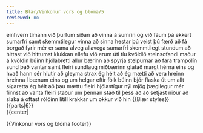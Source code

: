 ```yaml
---
title: Blær/Vinkonur vors og blóma/5
reviewed: no
---
```

<vocabulary>
einhvern tímann
við þurfum
síðan
að vinna
á sumrin
og
við fáum
þá
ekkert
sumarfrí
samt
skemmtilegur
vinna
að sinna
hestar
þú veist
þú færð
að fá borgað
fyrir
mér er sama
alveg
allavega
sumarfrí
skemmtilegt
stundum
að hittast
við hittumst
klukkan
ellefu
við erum
úti
tíu
kvöldið
steinsofandi
maður
á kvöldin
búinn
hjólabretti
allur
bærinn
að spyrja
stelpurnar
að fara
trampólín
sund
það vantar
samt
fleiri
sundlaug
miðbærinn
glatað
margt
hérna
eins og
hvað
hann sér
hlutir
að gleyma
strax
ég hélt að ég mætti
að vera
hreinn
hreinna
í bænum
eins og
um helgar
eftir
fólk
búinn
bjór
flaska
út um allt
sígaretta
ég hélt að þau mættu
fleiri
hjólastígur
nýi
mjög
þægilegur
mér finnst
að vanta
fleiri
staður
um þennan stað
til þess að
að setjast
niður
að slaka á
oftast
rólóinn
lítill
krakkar
um okkur
við hin
</vocabulary>
{{Blær styles}}
{{parts|6}}

<div class="book" data-translate=true data-audio-file="vinkonurvorsogbloma-05-5.mp3">
{{center|<Audio src="vinkonurvorsogbloma-05-5.mp3"/>}}

<div class="blaer article">

<div class="article-entry">
  <div class="image-box image-box-large">

    <video poster="/api/content?title=File:Blær_–_Vinkonur_vors_og_blóma_67195.jpeg" autoplay loop muted>
  <source src="/api/content?title=File:Blær_–_Vinkonur_vors_og_blóma_28901.webm" type="video/webm">
  <source src="/api/content?title=File:Blær_–_Vinkonur_vors_og_blóma_21753.mp4" type="video/mp4">
</video>
  </div>

  <div class="image-box image-box-medium">
    <Image src="Blær_–_Vinkonur_vors_og_blóma_53544.jpeg"/>
  </div>

  <div class="image-box image-box-medium">
    <Image src="Blær_–_Vinkonur_vors_og_blóma_99870.jpeg"/>
  </div>

  <div class="text">
    <div class="p"><strong data-no-translate="true" data-no-audio="true">Íris:</strong> Einhvern tímann þurfum við síðan að vinna á sumrin og þá fáum við ekkert sumarfrí.<br><strong data-no-translate="true" data-no-audio="true"></strong><strong data-no-translate="true" data-no-audio="true">Hildur:</strong> Ég verð samt í skemmtilegri vinnu, að sinna hestunum.<br><strong data-no-translate="true" data-no-audio="true"></strong><strong data-no-translate="true" data-no-audio="true">Íris:</strong> Þú veist þú færð ekki borgað fyrir það.<br><strong data-no-translate="true" data-no-audio="true"></strong><strong data-no-translate="true" data-no-audio="true">Hildur:</strong> Nei, mér er alveg sama, það er allavega vinna.<br><strong data-no-translate="true" data-no-audio="true"></strong><strong data-no-translate="true" data-no-audio="true">Eva:</strong> Sumarfríið er bara svo skemmtilegt, stundum hittumst við klukkan ellefu
      og erum úti til tíu um kvöldið.<br><strong data-no-translate="true" data-no-audio="true"></strong><strong data-no-translate="true" data-no-audio="true">Íris:</strong> Svo steinsofnar maður á kvöldin, búin að bretta um allan bæinn.<br><strong data-no-translate="true" data-no-audio="true"></strong><strong data-no-translate="true" data-no-audio="true">Hildur: </strong>Spyrja eftir stelpunum, fara á trampólínið og í sund.<br><strong data-no-translate="true" data-no-audio="true">Íris:</strong> Það vantar samt fleiri sundlaugar í miðbæinn, það er bara Sundhöllin.<br><strong data-no-translate="true" data-no-audio="true"></strong><strong data-no-translate="true" data-no-audio="true">Eva:</strong> Hún er alveg glötuð.<br><strong data-no-translate="true" data-no-audio="true"></strong><strong data-no-translate="true" data-no-audio="true">Hildur:</strong> Það er alveg margt sem vantar hérna.<br><strong data-no-translate="true" data-no-audio="true"></strong><strong data-no-translate="true" data-no-audio="true">Eva: </strong>Eins
      og hvað?<br><strong data-no-translate="true" data-no-audio="true"></strong><strong data-no-translate="true" data-no-audio="true">Hildur:</strong> Æi, maður sér svona hluti en gleymir þeim strax.</div>
  </div>

  <div class="text">
    <blockquote>
      <div class="p">„Íris: Það mætti t.d. vera hreinna í bænum. Eins og um helgar eftir að fólk er búið að vera í bænum þá eru bjórflöskur úti um allt.“</div>
    </blockquote>
  </div>

  <div class="text">
    <div class="p"><strong data-no-translate="true" data-no-audio="true">Hildur:</strong> Og sígarettur.<br><strong data-no-translate="true" data-no-audio="true"></strong><strong data-no-translate="true" data-no-audio="true">Eva:</strong> Það mættu líka vera fleiri hjólastígar en þessir nýju eru mjög þægilegir.<br><strong data-no-translate="true" data-no-audio="true"></strong><strong data-no-translate="true" data-no-audio="true">Hildur:</strong> Mér finnst vanta fleiri staði eins og þennan,
      til þess að setjast niður og slaka á.<br><strong data-no-translate="true" data-no-audio="true"></strong><strong data-no-translate="true" data-no-audio="true">Íris: </strong>Það eru oftast bara rólóar sem eru bara fyrir litla krakka, ekkert fyrir okkur hin.</div>
  </div>

</div>

</div>

</div>

{{Vinkonur vors og blóma footer}}
